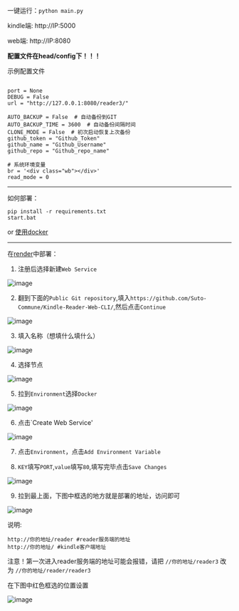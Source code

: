 一键运行：`python main.py`

kindle端: http://IP:5000

web端: http://IP:8080

**配置文件在head/config下！！！**

示例配置文件
```

port = None
DEBUG = False
url = "http://127.0.0.1:8080/reader3/"

AUTO_BACKUP = False  # 自动备份到GIT
AUTO_BACKUP_TIME = 3600  # 自动备份间隔时间
CLONE_MODE = False  # 初次启动恢复上次备份
github_token = "Github_Token"
github_name = "Github_Username"
github_repo = "Github_repo_name"

# 系统环境变量
br = '<div class="wb"></div>'
read_mode = 0

```

---

如何部署：
```
pip install -r requirements.txt
start.bat

```

or [使用docker](https://hub.docker.com/repository/docker/lolingnatsumi/kindle-reader-web-cli/general)

---

在[render](https://dashboard.render.com/)中部署：

1. 注册后选择新建`Web Service`


![image](https://user-images.githubusercontent.com/63963655/213427406-1780a1c8-480a-43f4-822b-4c1379532ef8.png)

2. 翻到下面的`Public Git repository`,填入`https://github.com/Suto-Commune/Kindle-Reader-Web-CLI/`,然后点击`Continue`



![image](https://user-images.githubusercontent.com/63963655/213428040-af80a7b1-9d89-4ead-81a7-941ac846587d.png)

3. 填入名称（想填什么填什么）


![image](https://user-images.githubusercontent.com/63963655/213428416-c61f9ecd-415c-4643-bf95-eda10b1ec8bf.png)

4. 选择节点

![image](https://user-images.githubusercontent.com/63963655/213428503-bc47f6af-ed1a-4a07-a044-1826ab5e932a.png)

5. 拉到`Environment`选择`Docker`


![image](https://user-images.githubusercontent.com/63963655/213428709-b14667fb-cba1-47f6-aaef-2e702ba9fe14.png)

6.  点击`Create Web Service'


![image](https://user-images.githubusercontent.com/63963655/213428841-891c8802-9e92-42b1-b298-d65cc4f3ac6a.png)

7. 点击`Environment`，点击`Add Environment Variable`

8. `KEY`填写`PORT`,`value`填写`80`,填写完毕点击`Save Changes`


![image](https://user-images.githubusercontent.com/63963655/213429546-1fa1e2bc-ddb2-4a3a-956a-3bc98be75c0e.png)

9. 拉到最上面，下图中框选的地方就是部署的地址，访问即可


![image](https://user-images.githubusercontent.com/63963655/213429617-6fad7e1c-f3c1-4a66-9b3a-de9d5c4ed338.png)

说明:
```
http://你的地址/reader #reader服务端的地址
http://你的地址/ #kindle客户端地址
```

注意！第一次进入reader服务端的地址可能会报错，请把
`//你的地址/reader3`
改为
`//你的地址/reader/reader3`

在下图中红色框选的位置设置

![image](https://user-images.githubusercontent.com/63963655/213430327-00319e48-92d4-43bd-854b-d28329f86caa.png)
